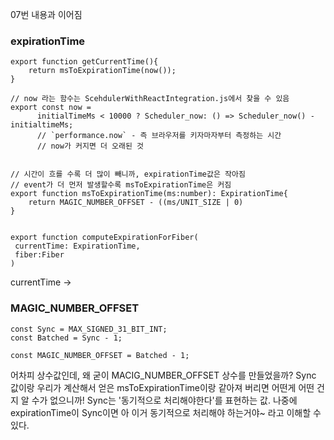 07번 내용과 이어짐

### expirationTime
```tsx
export function getCurrentTime(){
	return msToExpirationTime(now());
}

// now 라는 함수는 ScehdulerWithReactIntegration.js에서 찾을 수 있음
export const now = 
	  initialTimeMs < 10000 ? Scheduler_now: () => Scheduler_now() - initialtimeMs;
	  // `performance.now` - 즉 브라우저를 키자마자부터 측정하는 시간 
	  // now가 커지면 더 오래된 것


// 시간이 흐를 수록 더 많이 빼니까, expirationTime값은 작아짐
// event가 더 먼저 발생할수록 msToExpirationTime은 커짐 
export function msToExpirationTime(ms:number): ExpirationTime{
	return MAGIC_NUMBER_OFFSET - ((ms/UNIT_SIZE | 0)
}


export function computeExpirationForFiber(
 currentTime: ExpirationTime,
 fiber:Fiber
)
```

currentTime -> 


### MAGIC_NUMBER_OFFSET
```tsx
const Sync = MAX_SIGNED_31_BIT_INT;
const Batched = Sync - 1;

const MAGIC_NUMBER_OFFSET = Batched - 1;
```

어차피 상수값인데, 왜 굳이 MACIG_NUMBER_OFFSET 상수를 만들었을까?
Sync 값이랑 우리가 계산해서 얻은 msToExpirationTime이랑 같아져 버리면 어떤게 어떤 건지 알 수가 없으니까!
Sync는 '동기적으로 처리해야한다'를 표현하는 값.
나중에 expirationTime이 Sync이면 아 이거 동기적으로 처리해야 하는거야~ 라고 이해할 수 있다.
